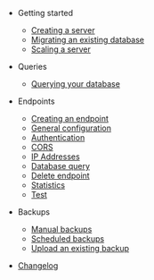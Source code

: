 - Getting started
  - [Creating a server](getting_started/creating_server.md)
  - [Migrating an existing database](getting_started/migrating.md)
  - [Scaling a server](getting_started/scaling.md)

- Queries
  - [Querying your database](queries/querying.md)
  
- Endpoints
  - [Creating an endpoint](endpoints/endpoints.md)
  - [General configuration](endpoints/general_configuration.md)
  - [Authentication](endpoints/authentication.md)
  - [CORS](endpoints/cors.md)
  - [IP Addresses](endpoints/ip_addresses.md)
  - [Database query](endpoints/database_query.md)
  - [Delete endpoint](endpoints/delete_endpoint.md)
  - [Statistics](endpoints/statistics.md)
  - [Test](endpoints/test.md)
  
- Backups
  - [Manual backups](backups/manual.md)
  - [Scheduled backups](backups/scheduled.md)
  - [Upload an existing backup](backups/upload.md)

- [Changelog](changelog.md)
